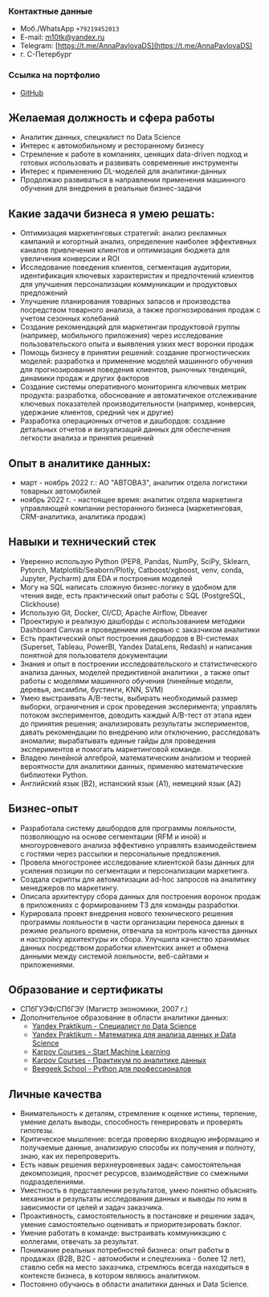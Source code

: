 ### Контактные данные
- Моб./WhatsApp `+79219452013`
- E-mail: [m10tk@yandex.ru](mailto:m10tk@yandex.ru)
- Telegram: [https://t.me/AnnaPavlovaDS](https://t.me/AnnaPavlovaDS)
- г. С-Петербург

### Ссылка на портфолио

- [GitHub](https://github.com/annapavlovads/DA_portfolio)


## Желаемая должность и сфера работы

- Аналитик данных, специалист по Data Science
- Интерес к автомобильному и ресторанному бизнесу
- Стремление к работе в компаниях, ценящих data-driven подход и готовых использовать и развивать современные инструменты
- Интерес к применению DL-моделей для аналитики-данных
- Продолжаю развиваться в направлении применения машинного обучения для внедрения в реальные бизнес-задачи
    
## Какие задачи бизнеса я умею решать:

- Оптимизация маркетинговых стратегий: анализ рекламных кампаний и когортный анализ, определение наиболее эффективных каналов привлечения клиентов и оптимизация бюджета для увеличения конверсии и ROI
- Исследование поведения клиентов, сегментация аудитории, идентификация ключевых характеристик и предпочтений клиентов для улучшения персонализации коммуникации и продуктовых предложений
- Улучшение планирования товарных запасов и производства посредством товарного анализа, а также прогнозирования продаж с учетом сезонных колебаний
- Создание рекомендаций для маркетингаи продуктовой группы (например, мобильного приложения) через исследование пользовательского опыта и выявления узких мест воронки продаж
- Помощь бизнесу в принятии решений: создание прогностических моделей: разработка и применение моделей машинного обучения для прогнозирования поведения клиентов, рыночных тенденций, динамики продаж и других факторов
- Создание системы оперативного мониторинга ключевых метрик продукта: разработка, обоснование и автоматичекое отслеживание ключевых показателей производительности (например, конверсия, удержание клиентов, средний чек и другие)
- Разработка операционных отчетов и дашбордов: создание детальных отчетов и визуализаций данных для обеспечения легкости анализа и принятия решений 

## Опыт в аналитике данных:

- март - ноябрь 2022 г.: АО "АВТОВАЗ", аналитик отдела логистики товарных автомобилей
- ноябрь 2022 г. - настоящее время: аналитик отдела маркетинга управляющей компании ресторанного бизнеса (маркетинговая, CRM-аналитика, аналитика продаж)
    
## Навыки и технический стек

- Уверенно использую Python (PEP8, Pandas, NumPy, SciPy, Sklearn, Pytorch, Matplotlib/Seaborn/Plotly, Catboost/xgboost, venv, conda, Jupyter, Pycharm) для EDA и построения моделей
- Могу на SQL написать сложную бизнес-логику в удобном для чтения виде, есть практический опыт работы с SQL (PostgreSQL, Clickhouse)
- Использую Git, Docker, CI/CD, Apache Airflow, Dbeaver
- Проектирую и реализую дашборды с использованием методики Dashboard Canvas и проведением интервью с заказчиком аналитики
- Есть практический опыт построения дашбордов в BI-системах (Superset, Tableau, PowerBI, Yandex DataLens, Redash) и написания понятной для пользователя документации
- Знания и опыт в построении исследовательского и статистического анализа данных, моделей предиктивной аналитики , а также опыт работы с моделями машинного обучения (линейные модели, деревья, ансамбли, бустинги, KNN, SVM)
- Умею выстраивать A/B-тесты, выбирать необходимый размер выборки, ограничения и срок проведения эксперимента; управлять потоком экспериментов, доводить каждый A/B-тест от этапа идеи до принятия решения; анализировать результаты экспериментов, давать рекомендации по внедрению или отключению, расследовать аномалии; вырабатывать единые гайды для проведения экспериментов и помогать маркетинговой команде.
- Владею линейной алгеброй, математическим анализом и теорией вероятности для аналитики данных, применяю математические библиотеки Python.
- Английский язык (B2), испанский язык (A1), немецкий язык (A2)
    

## Бизнес-опыт

- Разработала систему дашбордов для программы лояльности, позволяющую на основе сегментации (RFM и иной) и многоуровневого анализа эффективно управлять взаимодействием с гостями через рассылки и персональные предложения.
- Провела многостронее исследование клиентской базы данных для усиления позиции по сегментации и персонализации маркетинга.
- Создала скрипты для автоматизации ad-hoc запросов на аналитику менеджеров по маркетингу.
- Описала архитектуру сбора данных для построения воронок продаж в приложениях с формированием ТЗ для команды разработки.
- Курировала проект внедрения нового технического решения программы лояльности в части организации переноса данных в режиме реального времени, отвечала за контроль качества данных и настройку архитектуры их сбора. Улучшила качество хранимых данных посредством доработки клиентских анкет и обмена данными между системой лояльности, веб-сайтами и приложениями. 
  

## Образование и сертификаты

- СПбГУЭФ/СПбГЭУ (Магистр экономики, 2007 г.)
- Дополнительное образование в области аналитики данных:
    - [Yandex Praktikum - Специалист по Data Science](https://drive.google.com/file/d/14KGYoyjqFNbdTbnrFKWjXno6b6C6BwF7/view?usp=drive_link)
    - [Yandex Praktikum - Математика для анализа данных и Data Science](https://drive.google.com/file/d/1u7n1LtuBNKsclhvaB0e--oGOUz8bry3B/view?usp=drive_link)
    - [Karpov Courses - Start Machine Learning](https://drive.google.com/file/d/1OZ_Q6VyjClg9x69aRg2XTpcoq_EvdAt_/view?usp=drive_link)
    - [Karpov Courses - Практикум по аналитике данных](https://drive.google.com/file/d/1a9dKDEVsUSPcHWEGoP4KH4qLlIkSvObN/view?usp=drive_link)
    - [Beegeek School - Python для профессионалов](https://drive.google.com/file/d/1dIXY94QBTeeHfxtqSI9zoGhvfYLI6RW1/view?usp=drive_link)
    

## Личные качества

- Внимательность к деталям, стремление к оценке истины, терпение, умение делать выводы, способность генерировать и проверять гипотезы.
- Критическое мышление: всегда проверяю входящую информацию и получаемые данные, анализирую способы их получения и полноту, знаю, как их перепроверить.
- Есть навык решения верхнеуровневых задач: самостоятельная  декомпозиция, просчет ресурсов, взаимодействие со смежными  подразделениями.
- Уместность в представлении результатов, умею понятно объяснять механизм и результаты исследования данных и выводы по ним в зависимости от целей и задач заказчика.
- Проактивность, самостоятельность в постановке и решении задач, умение самостоятельно оценивать и приоритезировать бэклог.
- Умение работать в команде: выстраивать коммуникацию с коллегами, отвечать за результат.
- Понимание реальных потребностей бизнеса: опыт работы в продажах (B2B, B2C - автомобили и спецтехника - более 12 лет), ставлю себя на место заказчика, стремлюсь всегда находиться в контексте бизнеса, в котором являюсь аналитиком.
- Постоянно обучаюсь в области аналитики данных и Data Science.

